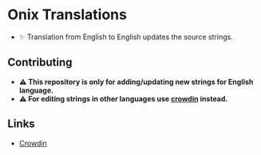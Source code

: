 # Onix Translations

- ✨ Translation from English to English updates the source strings.

## Contributing

- **⚠ This repository is only for adding/updating new strings for English language.**
- **⚠ For editing strings in other languages use [crowdin](https://crowdin.com/project/onix) instead.**

## Links
- [Crowdin](https://crowdin.com/project/onix)